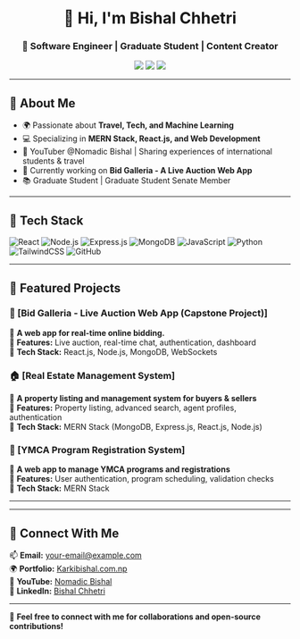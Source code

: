 <h1 align="center">👋 Hi, I'm Bishal Chhetri</h1>
<h3 align="center">🚀 Software Engineer | Graduate Student | Content Creator</h3>

<p align="center">
  <a href="https://www.linkedin.com/in/yourprofile"><img src="https://img.shields.io/badge/LinkedIn-blue?style=flat&logo=linkedin"></a>
  <a href="https://www.youtube.com/yourchannel"><img src="https://img.shields.io/badge/YouTube-red?style=flat&logo=youtube"></a>
  <a href="https://github.com/yourusername"><img src="https://img.shields.io/badge/GitHub-black?style=flat&logo=github"></a>
</p>

---

## 📌 About Me
- 🌍 Passionate about **Travel, Tech, and Machine Learning**
- 💻 Specializing in **MERN Stack, React.js, and Web Development**
- 🎥 YouTuber @Nomadic Bishal | Sharing experiences of international students & travel
- 🎯 Currently working on **Bid Galleria - A Live Auction Web App**
- 📚 Graduate Student | Graduate Student Senate Member

---

## 🚀 Tech Stack
![React](https://img.shields.io/badge/-React-61DAFB?style=flat&logo=react&logoColor=black)
![Node.js](https://img.shields.io/badge/-Node.js-339933?style=flat&logo=node.js&logoColor=white)
![Express.js](https://img.shields.io/badge/-Express.js-black?style=flat&logo=express&logoColor=white)
![MongoDB](https://img.shields.io/badge/-MongoDB-47A248?style=flat&logo=mongodb&logoColor=white)
![JavaScript](https://img.shields.io/badge/-JavaScript-F7DF1E?style=flat&logo=javascript&logoColor=black)
![Python](https://img.shields.io/badge/-Python-3776AB?style=flat&logo=python&logoColor=white)
![TailwindCSS](https://img.shields.io/badge/-TailwindCSS-38B2AC?style=flat&logo=tailwind-css&logoColor=white)
![GitHub](https://img.shields.io/badge/-GitHub-181717?style=flat&logo=github&logoColor=white)

---

## 📌 Featured Projects

### 🎯 [Bid Galleria - Live Auction Web App (Capstone Project)]
🚀 **A web app for real-time online bidding.**  
🔹 **Features:** Live auction, real-time chat, authentication, dashboard  
🔹 **Tech Stack:** React.js, Node.js, MongoDB, WebSockets  

### 🏠 [Real Estate Management System]
🏡 **A property listing and management system for buyers & sellers**  
🔹 **Features:** Property listing, advanced search, agent profiles, authentication  
🔹 **Tech Stack:** MERN Stack (MongoDB, Express.js, React.js, Node.js)  

### 📖 [YMCA Program Registration System]
📝 **A web app to manage YMCA programs and registrations**  
🔹 **Features:** User authentication, program scheduling, validation checks  
🔹 **Tech Stack:** MERN Stack 

---



---

## 🤝 Connect With Me  
📫 **Email:** your-email@example.com  
🌍 **Portfolio:** [Karkibishal.com.np](https://karkibishal.com.np)  
🎥 **YouTube:** [Nomadic Bishal](https://www.youtube.com/@NomadicBishal)  
👥 **LinkedIn:** [Bishal Chhetri](https://www.linkedin.com/in/bishalkarki655/)  

---
💬 **Feel free to connect with me for collaborations and open-source contributions!**
